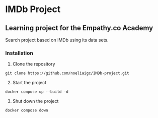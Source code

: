 # IMDb Project

## Learning project for the Empathy.co Academy

Search project based on IMDb using its data sets.

### Installation

  1. Clone the repository
  ```
  git clone https://github.com/noeliaigc/IMDb-project.git
  ```
  
  2. Start the project
  ```
  docker compose up --build -d
  ```
  
  3. Shut down the project
   ```
  docker compose down
  ```


